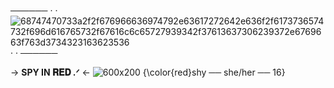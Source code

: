 ────── · · ![68747470733a2f2f676966636974792e63617272642e636f2f6173736574732f696d616765732f67616c6c65727939342f37613637306239372e6769663f763d3734323163623536](https://github.com/rhinestonecross/README/assets/132586597/2e3a039c-053b-4dfb-acdf-82fdcca80f7c)· · ──────

-> **SPY IN 𝐑𝐄𝐃 .ᐟ** <-
![600x200](https://github.com/rhinestonecross/README/assets/132586597/215e0a5f-8967-4220-8ef5-500a1d5d890f)
{\color{red}shy ── she/her ── 16}

